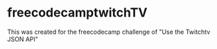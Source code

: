 # freecodecamptwitchTV
This was created for the freecodecamp challenge of "Use the Twitchtv JSON API"
